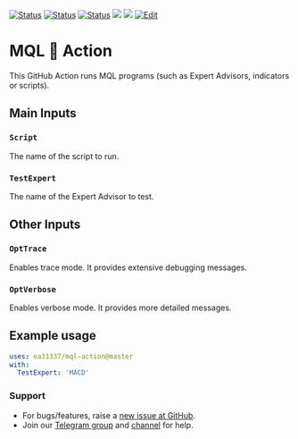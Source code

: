 <!-- markdownlint-configure-file { "MD013": { "line_length": 120 } } -->
<!-- [![Release][github-release-image]][github-release-link] -->
<!-- [![Docker image][docker-build-image]][docker-build-link] -->
[![Status][gha-image-action-master]][gha-link-action-master]
[![Status][gha-image-docker-master]][gha-link-docker-master]
[![Status][gha-image-lint-master]][gha-link-lint-master]
[![][tg-channel-image]][tg-channel-link]
[![][tg-chat-image]][tg-chat-link]
[![Edit][gitpod-image]][gitpod-link]

[github-release-image]: https://img.shields.io/github/release/EA31337/MQL-Action.svg?logo=github
[github-release-link]: https://github.com/EA31337/MQL-Action/releases
[docker-build-image]: https://images.microbadger.com/badges/image/ea31337/mql-action-action.svg
[docker-build-link]: https://microbadger.com/images/ea31337/mql-action-action
<!-- Telegram links -->
[tg-channel-image]: https://img.shields.io/badge/Telegram-news-0088CC.svg?logo=telegram
[tg-channel-link]: https://t.me/EA31337_News
[tg-chat-image]: https://img.shields.io/badge/Telegram-chat-0088CC.svg?logo=telegram
[tg-chat-link]: https://t.me/EA31337
<!-- GitHub Actions build links -->
[gha-link-action-master]: https://github.com/EA31337/MQL-Action/actions?query=workflow%3AAction@master+branch%3Amaster
[gha-image-action-master]: https://github.com/EA31337/MQL-Action/workflows/Action@master/badge.svg
[gha-link-docker-master]: https://github.com/EA31337/MQL-Action/actions?query=workflow%3ADocker+branch%3Amaster
[gha-image-docker-master]: https://github.com/EA31337/MQL-Action/workflows/Docker/badge.svg
[gha-link-lint-master]: https://github.com/EA31337/MQL-Action/actions?query=workflow%3ALint+branch%3Amaster
[gha-image-lint-master]: https://github.com/EA31337/MQL-Action/workflows/Lint/badge.svg
<!-- Gitpod links -->
[gitpod-image]: https://img.shields.io/badge/Gitpod-ready--to--code-blue?logo=gitpod
[gitpod-link]: https://gitpod.io/#https://github.com/EA31337/MQL-Action

# MQL 🐳 Action

This GitHub Action runs MQL programs (such as Expert Advisors, indicators or scripts).

## Main Inputs

### `Script`

The name of the script to run.

### `TestExpert`

The name of the Expert Advisor to test.

## Other Inputs

### `OptTrace`

Enables trace mode. It provides extensive debugging messages.

### `OptVerbose`

Enables verbose mode. It provides more detailed messages.

<!--
## Outputs

### `foo`

Foo bar.
-->

## Example usage

```yaml
uses: ea31337/mql-action@master
with:
  TestExpert: 'MACD'
```

### Support

- For bugs/features, raise a [new issue at GitHub](https://github.com/EA31337/MQL-Action/issues).
- Join our [Telegram group](https://t.me/EA31337) and [channel](https://t.me/EA31337_Announcements) for help.
